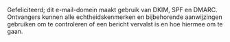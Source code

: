 Gefeliciteerd; dit e-mail-domein maakt gebruik van DKIM, SPF en DMARC.
Ontvangers kunnen alle echtheidskenmerken en bijbehorende aanwijzingen
gebruiken om te controleren of een bericht vervalst is en hoe hiermee om te
gaan.
